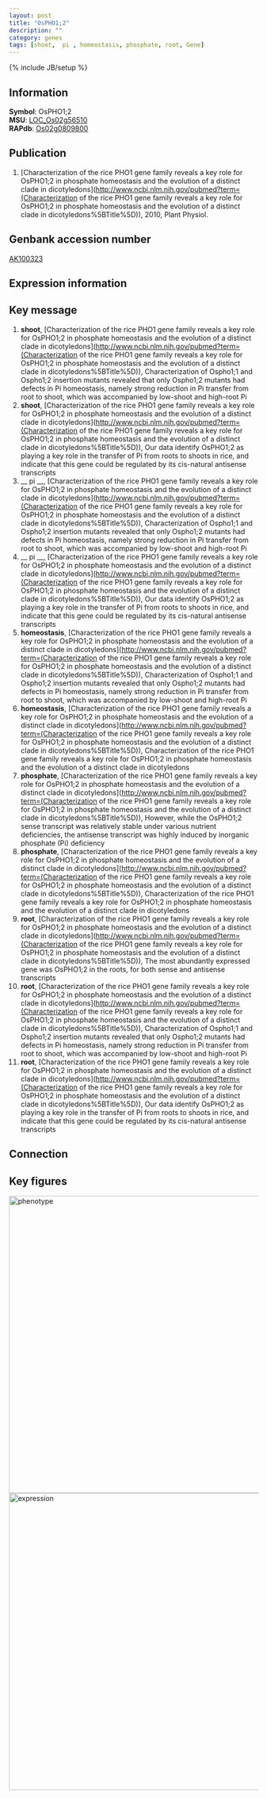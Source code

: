 ```yaml
---
layout: post
title: "OsPHO1;2"
description: ""
category: genes
tags: [shoot,  pi , homeostasis, phosphate, root, Gene]
---
```

{% include JB/setup %}

## Information
__Symbol__: OsPHO1;2  
__MSU__: [LOC_Os02g56510](http://rice.plantbiology.msu.edu/cgi-bin/ORF_infopage.cgi?orf=LOC_Os02g56510)  
__RAPdb__: [Os02g0809800](http://rapdb.dna.affrc.go.jp/viewer/gbrowse_details/irgsp1?name=Os02g0809800)  

## Publication
1. [Characterization of the rice PHO1 gene family reveals a key role for OsPHO1;2 in phosphate homeostasis and the evolution of a distinct clade in dicotyledons](http://www.ncbi.nlm.nih.gov/pubmed?term=(Characterization of the rice PHO1 gene family reveals a key role for OsPHO1;2 in phosphate homeostasis and the evolution of a distinct clade in dicotyledons%5BTitle%5D)), 2010, Plant Physiol.

## Genbank accession number
[AK100323](http://www.ncbi.nlm.nih.gov/nuccore/AK100323)

## Expression information

## Key message
1. __shoot__, [Characterization of the rice PHO1 gene family reveals a key role for OsPHO1;2 in phosphate homeostasis and the evolution of a distinct clade in dicotyledons](http://www.ncbi.nlm.nih.gov/pubmed?term=(Characterization of the rice PHO1 gene family reveals a key role for OsPHO1;2 in phosphate homeostasis and the evolution of a distinct clade in dicotyledons%5BTitle%5D)),  Characterization of Ospho1;1 and Ospho1;2 insertion mutants revealed that only Ospho1;2 mutants had defects in Pi homeostasis, namely strong reduction in Pi transfer from root to shoot, which was accompanied by low-shoot and high-root Pi
2. __shoot__, [Characterization of the rice PHO1 gene family reveals a key role for OsPHO1;2 in phosphate homeostasis and the evolution of a distinct clade in dicotyledons](http://www.ncbi.nlm.nih.gov/pubmed?term=(Characterization of the rice PHO1 gene family reveals a key role for OsPHO1;2 in phosphate homeostasis and the evolution of a distinct clade in dicotyledons%5BTitle%5D)),  Our data identify OsPHO1;2 as playing a key role in the transfer of Pi from roots to shoots in rice, and indicate that this gene could be regulated by its cis-natural antisense transcripts
3. __ pi __, [Characterization of the rice PHO1 gene family reveals a key role for OsPHO1;2 in phosphate homeostasis and the evolution of a distinct clade in dicotyledons](http://www.ncbi.nlm.nih.gov/pubmed?term=(Characterization of the rice PHO1 gene family reveals a key role for OsPHO1;2 in phosphate homeostasis and the evolution of a distinct clade in dicotyledons%5BTitle%5D)),  Characterization of Ospho1;1 and Ospho1;2 insertion mutants revealed that only Ospho1;2 mutants had defects in Pi homeostasis, namely strong reduction in Pi transfer from root to shoot, which was accompanied by low-shoot and high-root Pi
4. __ pi __, [Characterization of the rice PHO1 gene family reveals a key role for OsPHO1;2 in phosphate homeostasis and the evolution of a distinct clade in dicotyledons](http://www.ncbi.nlm.nih.gov/pubmed?term=(Characterization of the rice PHO1 gene family reveals a key role for OsPHO1;2 in phosphate homeostasis and the evolution of a distinct clade in dicotyledons%5BTitle%5D)),  Our data identify OsPHO1;2 as playing a key role in the transfer of Pi from roots to shoots in rice, and indicate that this gene could be regulated by its cis-natural antisense transcripts
5. __homeostasis__, [Characterization of the rice PHO1 gene family reveals a key role for OsPHO1;2 in phosphate homeostasis and the evolution of a distinct clade in dicotyledons](http://www.ncbi.nlm.nih.gov/pubmed?term=(Characterization of the rice PHO1 gene family reveals a key role for OsPHO1;2 in phosphate homeostasis and the evolution of a distinct clade in dicotyledons%5BTitle%5D)),  Characterization of Ospho1;1 and Ospho1;2 insertion mutants revealed that only Ospho1;2 mutants had defects in Pi homeostasis, namely strong reduction in Pi transfer from root to shoot, which was accompanied by low-shoot and high-root Pi
6. __homeostasis__, [Characterization of the rice PHO1 gene family reveals a key role for OsPHO1;2 in phosphate homeostasis and the evolution of a distinct clade in dicotyledons](http://www.ncbi.nlm.nih.gov/pubmed?term=(Characterization of the rice PHO1 gene family reveals a key role for OsPHO1;2 in phosphate homeostasis and the evolution of a distinct clade in dicotyledons%5BTitle%5D)), Characterization of the rice PHO1 gene family reveals a key role for OsPHO1;2 in phosphate homeostasis and the evolution of a distinct clade in dicotyledons
7. __phosphate__, [Characterization of the rice PHO1 gene family reveals a key role for OsPHO1;2 in phosphate homeostasis and the evolution of a distinct clade in dicotyledons](http://www.ncbi.nlm.nih.gov/pubmed?term=(Characterization of the rice PHO1 gene family reveals a key role for OsPHO1;2 in phosphate homeostasis and the evolution of a distinct clade in dicotyledons%5BTitle%5D)),  However, while the OsPHO1;2 sense transcript was relatively stable under various nutrient deficiencies, the antisense transcript was highly induced by inorganic phosphate (Pi) deficiency
8. __phosphate__, [Characterization of the rice PHO1 gene family reveals a key role for OsPHO1;2 in phosphate homeostasis and the evolution of a distinct clade in dicotyledons](http://www.ncbi.nlm.nih.gov/pubmed?term=(Characterization of the rice PHO1 gene family reveals a key role for OsPHO1;2 in phosphate homeostasis and the evolution of a distinct clade in dicotyledons%5BTitle%5D)), Characterization of the rice PHO1 gene family reveals a key role for OsPHO1;2 in phosphate homeostasis and the evolution of a distinct clade in dicotyledons
9. __root__, [Characterization of the rice PHO1 gene family reveals a key role for OsPHO1;2 in phosphate homeostasis and the evolution of a distinct clade in dicotyledons](http://www.ncbi.nlm.nih.gov/pubmed?term=(Characterization of the rice PHO1 gene family reveals a key role for OsPHO1;2 in phosphate homeostasis and the evolution of a distinct clade in dicotyledons%5BTitle%5D)),  The most abundantly expressed gene was OsPHO1;2 in the roots, for both sense and antisense transcripts
10. __root__, [Characterization of the rice PHO1 gene family reveals a key role for OsPHO1;2 in phosphate homeostasis and the evolution of a distinct clade in dicotyledons](http://www.ncbi.nlm.nih.gov/pubmed?term=(Characterization of the rice PHO1 gene family reveals a key role for OsPHO1;2 in phosphate homeostasis and the evolution of a distinct clade in dicotyledons%5BTitle%5D)),  Characterization of Ospho1;1 and Ospho1;2 insertion mutants revealed that only Ospho1;2 mutants had defects in Pi homeostasis, namely strong reduction in Pi transfer from root to shoot, which was accompanied by low-shoot and high-root Pi
11. __root__, [Characterization of the rice PHO1 gene family reveals a key role for OsPHO1;2 in phosphate homeostasis and the evolution of a distinct clade in dicotyledons](http://www.ncbi.nlm.nih.gov/pubmed?term=(Characterization of the rice PHO1 gene family reveals a key role for OsPHO1;2 in phosphate homeostasis and the evolution of a distinct clade in dicotyledons%5BTitle%5D)),  Our data identify OsPHO1;2 as playing a key role in the transfer of Pi from roots to shoots in rice, and indicate that this gene could be regulated by its cis-natural antisense transcripts

## Connection

## Key figures
<img src="http://ricencode.github.io/images/OsPHO1;2.pheno.png" alt="phenotype"  style="width: 600px;"/>

<img src="http://ricencode.github.io/images/OsPHO1;2.exp.png" alt="expression"  style="width: 600px;"/>


